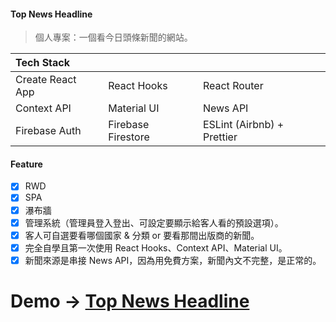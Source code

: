 #### Top News Headline

> 個人專案：一個看今日頭條新聞的網站。

| Tech Stack       |                    |                            |
| :--------------- | :----------------- | :------------------------- |
| Create React App | React Hooks        | React Router               |
| Context API      | Material UI        | News API                   |
| Firebase Auth    | Firebase Firestore | ESLint (Airbnb) + Prettier |

#### Feature

- [x] RWD
- [x] SPA
- [x] 瀑布牆
- [x] 管理系統（管理員登入登出、可設定要顯示給客人看的預設選項）。
- [x] 客人可自選要看哪個國家 & 分類 or 要看那間出版商的新聞。
- [x] 完全自學且第一次使用 React Hooks、Context API、Material UI。
- [x] 新聞來源是串接 News API，因為用免費方案，新聞內文不完整，是正常的。

# Demo → [Top News Headline](https://jujuriri.github.io/news)
